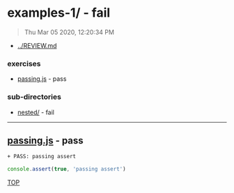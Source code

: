 # examples-1/ - fail

> Thu Mar 05 2020, 12:20:34 PM

* [../REVIEW.md](../REVIEW.md)

### exercises

* [passing.js](#passingjs---pass) - pass

### sub-directories

* [nested/](./nested/REVIEW.md) - fail

---

## [passing.js](./passing.js) - pass

```txt
+ PASS: passing assert
```

```js
console.assert(true, 'passing assert')

```

[TOP](#readme)

